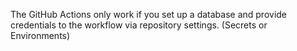 The GitHub Actions only work if you set up a database and provide credentials to the workflow via repository settings. (Secrets or Environments)

